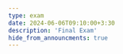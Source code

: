 ```yaml
---
type: exam
date: 2024-06-06T09:10:00+3:30
description: 'Final Exam'
hide_from_announcments: true
---
```

<!--- 
**Topics:**
1. Topic 1
2. Topic 2
3. Topic 3
--->
